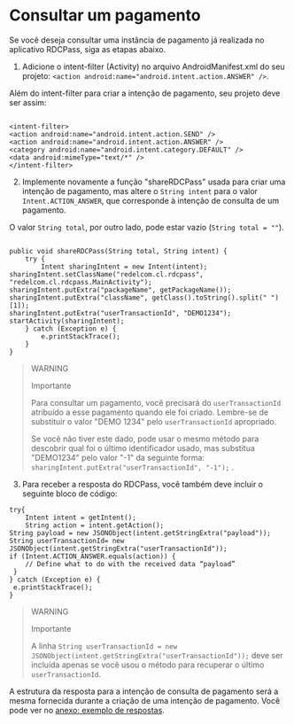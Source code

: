 # Consultar um pagamento

Se você deseja consultar uma instância de pagamento já realizada no aplicativo RDCPass, siga as etapas abaixo.

1. Adicione o intent-filter (Activity) no arquivo AndroidManifest.xml do seu projeto: `<action android:name="android.intent.action.ANSWER" />`.

Além do intent-filter para criar a intenção de pagamento, seu projeto deve ser assim:

```android

<intent-filter> 
<action android:name="android.intent.action.SEND" /> 
<action android:name="android.intent.action.ANSWER" /> 
<category android:name="android.intent.category.DEFAULT" /> 
<data android:mimeType="text/*" /> 
</intent-filter>

```

2. Implemente novamente a função "shareRDCPass" usada para criar uma intenção de pagamento, mas altere o `String intent` para o valor `Intent.ACTION_ANSWER`, que corresponde à intenção de consulta de um pagamento. 

O valor `String total`, por outro lado, pode estar vazio (`String total = ""`).

```android

public void shareRDCPass(String total, String intent) { 
 	try { 
 		Intent sharingIntent = new Intent(intent); 
sharingIntent.setClassName("redelcom.cl.rdcpass", "redelcom.cl.rdcpass.MainActivity"); sharingIntent.putExtra("packageName", getPackageName()); 
sharingIntent.putExtra("className", getClass().toString().split(" ")[1]); 
sharingIntent.putExtra("userTransactionId", "DEMO1234"); 
startActivity(sharingIntent); 
 	} catch (Exception e) { 
 		e.printStackTrace(); 
 	} 
}

```


> WARNING
> 
> Importante
> 
> Para consultar um pagamento, você precisará do `userTransactionId` atribuído a esse pagamento quando ele foi criado. Lembre-se de substituir o valor "DEMO 1234" pelo `userTransactionId` apropriado.
>
> Se você não tiver este dado, pode usar o mesmo método para descobrir qual foi o último identificador usado, mas substitua "DEMO1234" pelo valor "-1" da seguinte forma: `sharingIntent.putExtra("userTransactionId", "-1");` .


3. Para receber a resposta do RDCPass, você também deve incluir o seguinte bloco de código:

```android
try{ 
 	Intent intent = getIntent(); 
 	String action = intent.getAction(); 
String payload = new JSONObject(intent.getStringExtra("payload")); 
String userTransactionId= new JSONObject(intent.getStringExtra("userTransactionId")); 
if (Intent.ACTION_ANSWER.equals(action)) { 
 	// Define what to do with the received data “payload” 
 } 
} catch (Exception e) { 
 e.printStackTrace(); 
} 

```


> WARNING
> 
> Importante
> 
> A linha `String userTransactionId = new JSONObject(intent.getStringExtra("userTransactionId"));` deve ser incluída apenas se você usou o método para recuperar o último `userTransactionId`.

A estrutura da resposta para a intenção de consulta de pagamento será a mesma fornecida durante a criação de uma intenção de pagamento. Você pode ver no [anexo: exemplo de respostas](/developers/pt/docs/redelcom/additional-content/response-examples).
